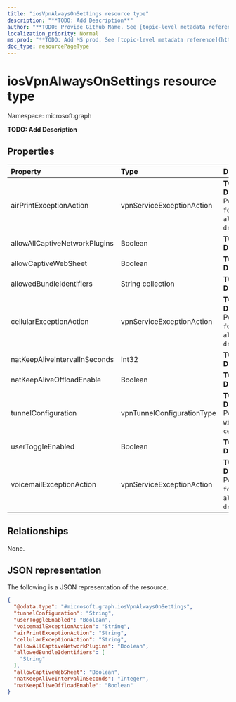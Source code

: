 ```yaml
---
title: "iosVpnAlwaysOnSettings resource type"
description: "**TODO: Add Description**"
author: "**TODO: Provide Github Name. See [topic-level metadata reference](https://msgo.azurewebsites.net/add/document/guidelines/metadata.html#topic-level-metadata)**"
localization_priority: Normal
ms.prod: "**TODO: Add MS prod. See [topic-level metadata reference](https://msgo.azurewebsites.net/add/document/guidelines/metadata.html#topic-level-metadata)**"
doc_type: resourcePageType
---
```


# iosVpnAlwaysOnSettings resource type

Namespace: microsoft.graph

**TODO: Add Description**

## Properties
|Property|Type|Description|
|:---|:---|:---|
|airPrintExceptionAction|vpnServiceExceptionAction|**TODO: Add Description**. Possible values are: `forceTrafficViaVPN`, `allowTrafficOutside`, `dropTraffic`.|
|allowAllCaptiveNetworkPlugins|Boolean|**TODO: Add Description**|
|allowCaptiveWebSheet|Boolean|**TODO: Add Description**|
|allowedBundleIdentifiers|String collection|**TODO: Add Description**|
|cellularExceptionAction|vpnServiceExceptionAction|**TODO: Add Description**. Possible values are: `forceTrafficViaVPN`, `allowTrafficOutside`, `dropTraffic`.|
|natKeepAliveIntervalInSeconds|Int32|**TODO: Add Description**|
|natKeepAliveOffloadEnable|Boolean|**TODO: Add Description**|
|tunnelConfiguration|vpnTunnelConfigurationType|**TODO: Add Description**. Possible values are: `wifiAndCellular`, `cellular`, `wifi`.|
|userToggleEnabled|Boolean|**TODO: Add Description**|
|voicemailExceptionAction|vpnServiceExceptionAction|**TODO: Add Description**. Possible values are: `forceTrafficViaVPN`, `allowTrafficOutside`, `dropTraffic`.|

## Relationships
None.

## JSON representation
The following is a JSON representation of the resource.
<!-- {
  "blockType": "resource",
  "@odata.type": "microsoft.graph.iosVpnAlwaysOnSettings"
}
-->
``` json
{
  "@odata.type": "#microsoft.graph.iosVpnAlwaysOnSettings",
  "tunnelConfiguration": "String",
  "userToggleEnabled": "Boolean",
  "voicemailExceptionAction": "String",
  "airPrintExceptionAction": "String",
  "cellularExceptionAction": "String",
  "allowAllCaptiveNetworkPlugins": "Boolean",
  "allowedBundleIdentifiers": [
    "String"
  ],
  "allowCaptiveWebSheet": "Boolean",
  "natKeepAliveIntervalInSeconds": "Integer",
  "natKeepAliveOffloadEnable": "Boolean"
}
```

